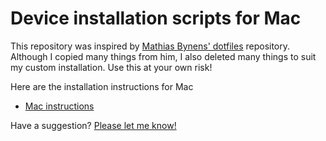 # Device installation scripts for Mac

This repository was inspired by [Mathias Bynens' dotfiles](https://github.com/mathiasbynens/dotfiles) repository. Although I copied many things from him, I also deleted many things to suit my custom installation. Use this at your own risk!

Here are the installation instructions for Mac

- [Mac instructions](mac.md)

Have a suggestion? [Please let me know!](https://github.com/steverodrigz/dotfiles/issues)

<iframe src="https://www.googletagmanager.com/ns.html?id=GTM-K65XRD" height="0" width="0" style="display:none;visibility:hidden"></iframe>
